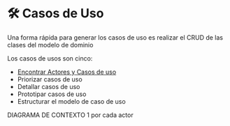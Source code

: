# 🛠️ Casos de Uso
Una forma rápida para generar los casos de uso es realizar el CRUD de las clases del modelo de dominio

Los casos de usos son cinco:
- [Encontrar Actores y Casos de uso](ActoresCasosDeUso.md)
- Priorizar casos de uso
- Detallar casos de uso
- Prototipar casos de uso
- Estructurar el modelo de caso de uso

DIAGRAMA DE CONTEXTO 1 por cada actor